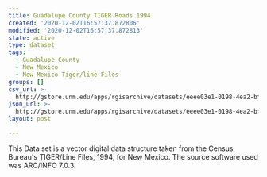```yaml
---
title: Guadalupe County TIGER Roads 1994
created: '2020-12-02T16:57:37.872806'
modified: '2020-12-02T16:57:37.872813'
state: active
type: dataset
tags:
  - Guadalupe County
  - New Mexico
  - New Mexico Tiger/line Files
groups: []
csv_url: >-
  http://gstore.unm.edu/apps/rgisarchive/datasets/eeee03e1-0198-4ea2-bf4b-c05b0951465c/tlf219shp.derived.csv
json_url: >-
  http://gstore.unm.edu/apps/rgisarchive/datasets/eeee03e1-0198-4ea2-bf4b-c05b0951465c/tlf219shp.derived.json
layout: post

---
```

This Data set is a vector digital data structure taken from the Census Bureau's TIGER/Line Files, 1994, for New Mexico.  The source software used was ARC/INFO 7.0.3.
